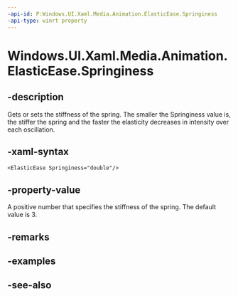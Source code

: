 ```yaml
---
-api-id: P:Windows.UI.Xaml.Media.Animation.ElasticEase.Springiness
-api-type: winrt property
---
```


<!-- Property syntax
public double Springiness { get;  set; }
-->

# Windows.UI.Xaml.Media.Animation.ElasticEase.Springiness

## -description
Gets or sets the stiffness of the spring. The smaller the Springiness value is, the stiffer the spring and the faster the elasticity decreases in intensity over each oscillation.



## -xaml-syntax
```xaml
<ElasticEase Springiness="double"/>
```


## -property-value
A positive number that specifies the stiffness of the spring. The default value is 3.

## -remarks

## -examples

## -see-also
